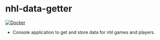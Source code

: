 # nhl-data-getter
[![Docker](https://github.com/cole-titze/nhl-data-getter/actions/workflows/docker-publish.yml/badge.svg)](https://github.com/cole-titze/nhl-data-getter/actions/workflows/docker-publish.yml)

+ Console application to get and store data for nhl games and players.

